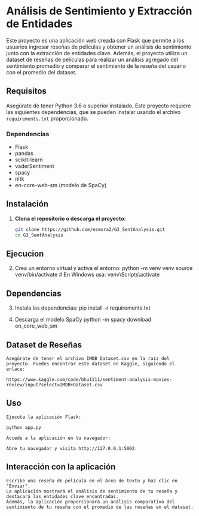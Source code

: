 # Análisis de Sentimiento y Extracción de Entidades

Este proyecto es una aplicación web creada con Flask que permite a los usuarios ingresar reseñas de películas y obtener un análisis de sentimiento junto con la extracción de entidades clave. Además, el proyecto utiliza un dataset de reseñas de películas para realizar un análisis agregado del sentimiento promedio y comparar el sentimiento de la reseña del usuario con el promedio del dataset.

## Requisitos

Asegúrate de tener Python 3.6 o superior instalado. Este proyecto requiere las siguientes dependencias, que se pueden instalar usando el archivo `requirements.txt` proporcionado.

### Dependencias

- Flask
- pandas
- scikit-learn
- vaderSentiment
- spacy
- nltk
- en-core-web-sm (modelo de SpaCy)

## Instalación

1. **Clona el repositorio o descarga el proyecto:**

   ```bash
   git clone https://github.com/esmora2/G3_SentAnalysis.git
   cd G3_SentAnalysis

## Ejecucion
2. Crea un entorno virtual y activa el entorno:
    python -m venv venv
    source venv/bin/activate  # En Windows usa: venv\Scripts\activate

## Dependencias

3. Instala las dependencias:
    pip install -r requirements.txt

4. Descarga el modelo SpaCy
    python -m spacy download en_core_web_sm

## Dataset de Reseñas

    Asegúrate de tener el archivo IMDB Dataset.csv en la raíz del proyecto. Puedes encontrar este dataset en Kaggle, siguiendo el enlace:

    https://www.kaggle.com/code/bhu1111/sentiment-analysis-movies-review/input?select=IMDB+Dataset.csv

## Uso

    Ejecuta la aplicación Flask:

    python app.py

    Accede a la aplicación en tu navegador:

    Abre tu navegador y visita http://127.0.0.1:5002.

## Interacción con la aplicación

    Escribe una reseña de película en el área de texto y haz clic en "Enviar".
    La aplicación mostrará el análisis de sentimiento de tu reseña y destacará las entidades clave encontradas.
    Además, la aplicación proporcionará un análisis comparativo del sentimiento de tu reseña con el promedio de las reseñas en el dataset.
